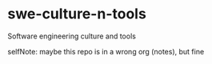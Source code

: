 # swe-culture-n-tools
Software engineering culture and tools

selfNote: maybe this repo is in a wrong org (notes), but fine
